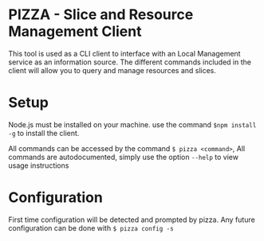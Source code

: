 # PIZZA - Slice and Resource Management Client

This tool is used as a CLI client to interface with an Local Management service as an information source. The different commands included in the client will allow you to query and manage resources and
slices.

# Setup

Node.js must be installed on your machine. use the command `$npm install -g` to install the client.

All commands can be accessed by the command `$ pizza <command>`, All commands are autodocumented, simply use the option `--help` to view usage instructions

# Configuration
First time configuration will be detected and prompted by pizza. Any future configuration can be done with `$ pizza config -s`
